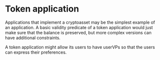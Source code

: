 # Token application

Applications that implement a cryptoasset may be the simplest example of an application. 
A basic validity predicate of a token application would just make sure that the balance is preserved, 
but more complex versions can have additional constraints.

A token application might allow its users to have userVPs so that the users can express their preferences.